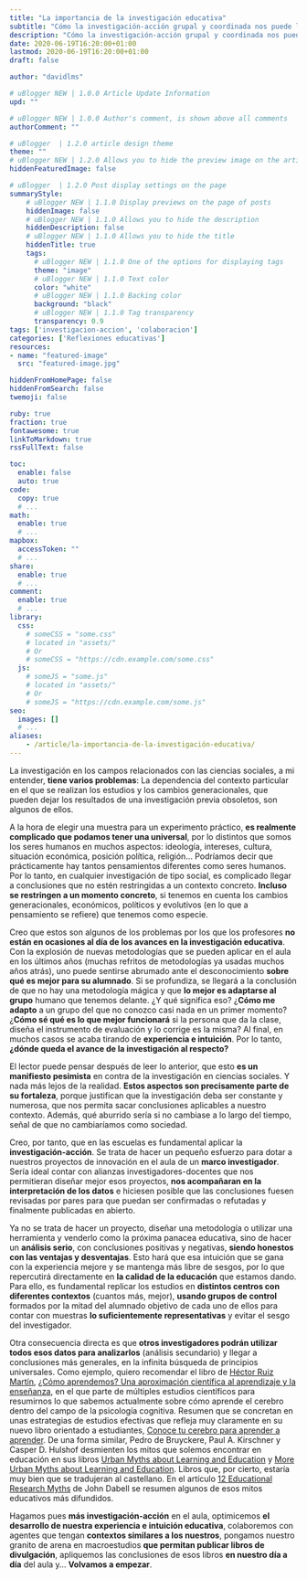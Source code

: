 ```yaml
---
title: "La importancia de la investigación educativa"
subtitle: "Cómo la investigación-acción grupal y coordinada nos puede llevar a la mejora de la educación"
description: "Cómo la investigación-acción grupal y coordinada nos puede llevar a la mejora de la educación"
date: 2020-06-19T16:20:00+01:00
lastmod: 2020-06-19T16:20:00+01:00
draft: false

author: "davidlms"

# uBlogger NEW | 1.0.0 Article Update Information
upd: ""

# uBlogger NEW | 1.0.0 Author's comment, is shown above all comments
authorComment: ""

# uBlogger  | 1.2.0 article design theme
theme: ""
# uBlogger NEW | 1.2.0 Allows you to hide the preview image on the article page
hiddenFeaturedImage: false

# uBlogger  | 1.2.0 Post display settings on the page
summaryStyle:
    # uBlogger NEW | 1.1.0 Display previews on the page of posts
    hiddenImage: false
    # uBlogger NEW | 1.1.0 Allows you to hide the description
    hiddenDescription: false
    # uBlogger NEW | 1.1.0 Allows you to hide the title
    hiddenTitle: true
    tags:
      # uBlogger NEW | 1.1.0 One of the options for displaying tags
      theme: "image"
      # uBlogger NEW | 1.1.0 Text color
      color: "white"
      # uBlogger NEW | 1.1.0 Backing color
      background: "black"
      # uBlogger NEW | 1.1.0 Tag transparency
      transparency: 0.9
tags: ['investigacion-accion', 'colaboracion']
categories: ['Reflexiones educativas']
resources:
- name: "featured-image"
  src: "featured-image.jpg"

hiddenFromHomePage: false
hiddenFromSearch: false
twemoji: false

ruby: true
fraction: true
fontawesome: true
linkToMarkdown: true
rssFullText: false

toc:
  enable: false
  auto: true
code:
  copy: true
  # ...
math:
  enable: true
  # ...
mapbox:
  accessToken: ""
  # ...
share:
  enable: true
  # ...
comment:
  enable: true
  # ...
library:
  css:
    # someCSS = "some.css"
    # located in "assets/"
    # Or
    # someCSS = "https://cdn.example.com/some.css"
  js:
    # someJS = "some.js"
    # located in "assets/"
    # Or
    # someJS = "https://cdn.example.com/some.js"
seo:
  images: []
  # ...
aliases:
    - /article/la-importancia-de-la-investigación-educativa/
---
```


La investigación en los campos relacionados con las ciencias sociales, a mi entender, **tiene varios problemas**: La dependencia del contexto particular en el que se realizan los estudios y los cambios generacionales, que pueden dejar los resultados de una investigación previa obsoletos, son algunos de ellos.

A la hora de elegir una muestra para un experimento práctico, **es realmente complicado que podamos tener una universal**, por lo distintos que somos los seres humanos en muchos aspectos: ideología, intereses, cultura, situación económica, posición política, religión… Podríamos decir que prácticamente hay tantos pensamientos diferentes como seres humanos. Por lo tanto, en cualquier investigación de tipo social, es complicado llegar a conclusiones que no estén restringidas a un contexto concreto. **Incluso se restringen a un momento concreto**, si tenemos en cuenta los cambios generacionales, económicos, políticos y evolutivos (en lo que a pensamiento se refiere) que tenemos como especie.

Creo que estos son algunos de los problemas por los que los profesores **no están en ocasiones al día de los avances en la investigación educativa**. Con la explosión de nuevas metodologías que se pueden aplicar en el aula en los últimos años (muchas refritos de metodologías ya usadas muchos años atrás), uno puede sentirse abrumado ante el desconocimiento **sobre qué es mejor para su alumnado**. Si se profundiza, se llegará a la conclusión de que no hay una metodología mágica y que **lo mejor es adaptarse al grupo** humano que tenemos delante. ¿Y qué significa eso? ¿**Cómo me adapto** a un grupo del que no conozco casi nada en un primer momento? ¿**Cómo sé qué es lo que mejor funcionará** si la persona que da la clase, diseña el instrumento de evaluación y lo corrige es la misma? Al final, en muchos casos se acaba tirando de **experiencia e intuición**. Por lo tanto, **¿dónde queda el avance de la investigación al respecto?**

El lector puede pensar después de leer lo anterior, que esto **es un manifiesto pesimista** en contra de la investigación en ciencias sociales. Y nada más lejos de la realidad. **Estos aspectos son precisamente parte de su fortaleza**, porque justifican que la investigación deba ser constante y numerosa, que nos permita sacar conclusiones aplicables a nuestro contexto. Además, qué aburrido sería si no cambiase a lo largo del tiempo, señal de que no cambiaríamos como sociedad.

Creo, por tanto, que en las escuelas es fundamental aplicar la **investigación-acción**. Se trata de hacer un pequeño esfuerzo para dotar a nuestros proyectos de innovación en el aula de un **marco investigador**. Sería ideal contar con alianzas investigadores-docentes que nos permitieran diseñar mejor esos proyectos, **nos acompañaran en la interpretación de los datos** e hiciesen posible que las conclusiones fuesen revisadas por pares para que puedan ser confirmadas o refutadas y finalmente publicadas en abierto.

Ya no se trata de hacer un proyecto, diseñar una metodología o utilizar una herramienta y venderlo como la próxima panacea educativa, sino de hacer un **análisis serio**, con conclusiones positivas y negativas, **siendo honestos con las ventajas y desventajas**. Esto hará que esa intuición que se gana con la experiencia mejore y se mantenga más libre de sesgos, por lo que repercutirá directamente en **la calidad de la educación** que estamos dando. Para ello, es fundamental replicar los estudios en **distintos centros con diferentes contextos** (cuantos más, mejor), **usando grupos de control** formados por la mitad del alumnado objetivo de cada uno de ellos para contar con muestras **lo suficientemente representativas** y evitar el sesgo del investigador.

Otra consecuencia directa es que **otros investigadores podrán utilizar todos esos datos para analizarlos** (análisis secundario) y llegar a conclusiones más generales, en la infinita búsqueda de principios universales. Como ejemplo, quiero recomendar el libro de [Héctor Ruiz Martín](https://twitter.com/hruizmartin?lang=es),  [¿Cómo aprendemos? Una aproximación científica al aprendizaje y la enseñanza](https://www.grao.com/es/producto/como-aprendemos-ee001), en el que parte de múltiples estudios científicos para resumirnos lo que sabemos actualmente sobre cómo aprende el cerebro dentro del campo de la psicología cognitiva. Resumen que se concretan en unas estrategias de estudios efectivas que refleja muy claramente en su nuevo libro orientado a estudiantes, [Conoce tu cerebro para aprender a aprender](https://www.amazon.es/Conoce-cerebro-para-aprender/dp/8412213432/ref=pd_lpo_14_t_0/261-5173455-8035561?_encoding=UTF8&pd_rd_i=8412213432&pd_rd_r=b2def0e5-fdee-4ceb-98a1-3e747d38b363&pd_rd_w=zWQhR&pd_rd_wg=8el9f&pf_rd_p=4221015a-01c7-4a3d-a84d-985d938e9995&pf_rd_r=12BGTKBDCYK59ZHFN49Y&psc=1&refRID=12BGTKBDCYK59ZHFN49Y). De una forma similar, Pedro de Bruyckere, Paul A. Kirschner y Casper D. Hulshof desmienten los mitos que solemos encontrar en educación en sus libros [Urban Myths about Learning and Education](https://www.elsevier.com/books/urban-myths-about-learning-and-education/de-bruyckere/978-0-12-801537-7) y [More Urban Myths about Learning and Education](https://www.amazon.es/Urban-Myths-About-Learning-Education/dp/0815354584). Libros que, por cierto, estaría muy bien que se tradujeran al castellano. En el artículo [12 Educational Research Myths](https://www.teachertoolkit.co.uk/2017/12/26/20-research-myths/) de John Dabell se resumen algunos de esos mitos educativos más difundidos.

Hagamos pues **más investigación-acción** en el aula, optimicemos **el desarrollo de nuestra experiencia e intuición educativa**, colaboremos con agentes que tengan **contextos similares a los nuestros**, pongamos nuestro granito de arena en macroestudios **que permitan publicar libros de divulgación**, apliquemos las conclusiones de esos libros **en nuestro día a día** del aula y… **Volvamos a empezar**.
